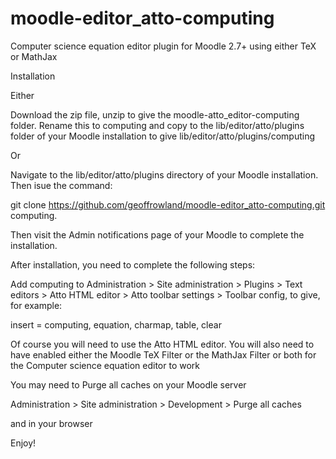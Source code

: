 moodle-editor_atto-computing
============================

Computer science equation editor plugin for Moodle 2.7+ using either TeX or MathJax

Installation

Either

Download the zip file, unzip to give the moodle-atto_editor-computing folder. Rename this to computing and copy to the lib/editor/atto/plugins folder of your Moodle installation to give lib/editor/atto/plugins/computing

Or 

Navigate to the lib/editor/atto/plugins directory of your Moodle installation. Then isue the command:

git clone https://github.com/geoffrowland/moodle-editor_atto-computing.git computing.

Then visit the Admin notifications page of your Moodle to complete the installation.

After installation, you need to complete the following steps:

Add computing to Administration > Site administration > Plugins > Text editors > Atto HTML editor > Atto toolbar settings > Toolbar config, to give, for example:

insert = computing, equation, charmap, table, clear

Of course you will need to use the Atto HTML editor. You will also need to have enabled either the Moodle TeX Filter or the MathJax Filter or both for the Computer science equation editor to work

You may need to Purge all caches on your Moodle server

Administration > Site administration > Development > Purge all caches

and in your browser

Enjoy!
